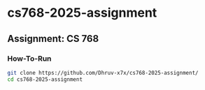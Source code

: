 # cs768-2025-assignment

## Assignment: CS 768

### How-To-Run
```bash
git clone https://github.com/Dhruv-x7x/cs768-2025-assignment/
cd cs768-2025-assignment
```
